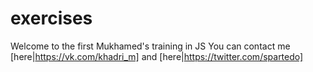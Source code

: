 # exercises

Welcome to the first Mukhamed's training in JS
You can contact me [here|https://vk.com/khadri_m] and [here|https://twitter.com/spartedo]
